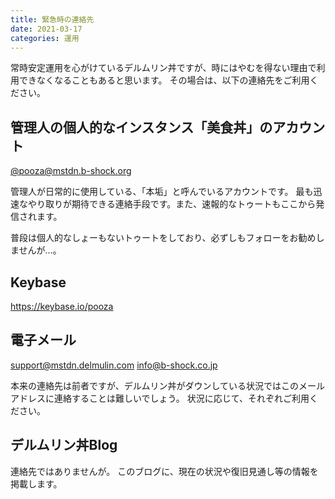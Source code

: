 ```yaml
---
title: 緊急時の連絡先
date: 2021-03-17
categories: 運用
---
```


常時安定運用を心がけているデルムリン丼ですが、時にはやむを得ない理由で利用できなくなることもあると思います。
その場合は、以下の連絡先をご利用ください。

## 管理人の個人的なインスタンス「美食丼」のアカウント

[@pooza@mstdn.b-shock.org](https://mstdn.b-shock.org/@pooza)

管理人が日常的に使用している、「本垢」と呼んでいるアカウントです。
最も迅速なやり取りが期待できる連絡手段です。また、速報的なトゥートもここから発信されます。

普段は個人的なしょーもないトゥートをしており、必ずしもフォローをお勧めしませんが…。

## Keybase

https://keybase.io/pooza

## 電子メール

support@mstdn.delmulin.com
info@b-shock.co.jp

本来の連絡先は前者ですが、デルムリン丼がダウンしている状況ではこのメールアドレスに連絡することは難しいでしょう。
状況に応じて、それぞれご利用ください。

## デルムリン丼Blog

連絡先ではありませんが。
このブログに、現在の状況や復旧見通し等の情報を掲載します。
